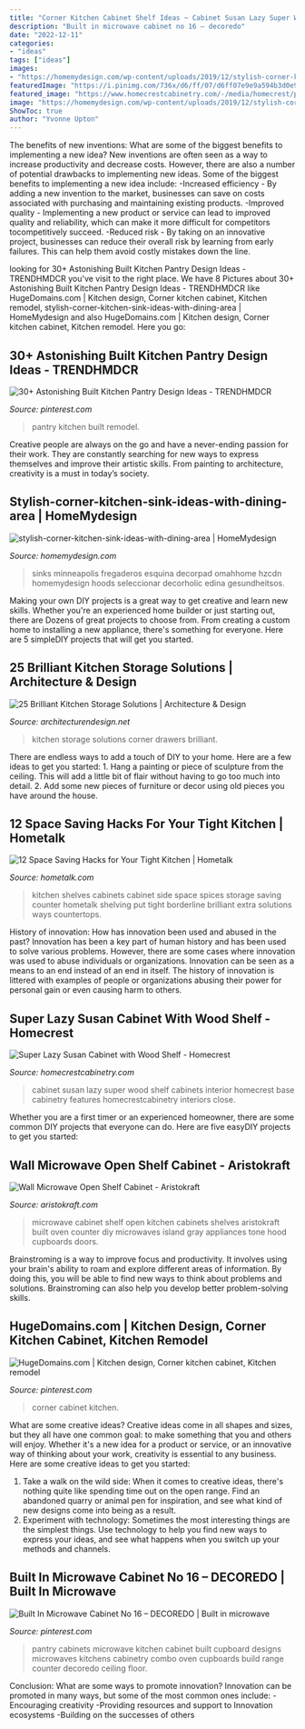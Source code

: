 ```yaml
---
title: "Corner Kitchen Cabinet Shelf Ideas ~ Cabinet Susan Lazy Super Wood Shelf Cabinets Interior Homecrest Base Cabinetry Features Homecrestcabinetry Interiors Close"
description: "Built in microwave cabinet no 16 – decoredo"
date: "2022-12-11"
categories:
- "ideas"
tags: ["ideas"]
images:
- "https://homemydesign.com/wp-content/uploads/2019/12/stylish-corner-kitchen-sink-ideas-with-dining-area.jpg"
featuredImage: "https://i.pinimg.com/736x/d6/ff/07/d6ff07e9e9a594b3d0e9b57184231b11.jpg"
featured_image: "https://www.homecrestcabinetry.com/-/media/homecrest/products/cabinet_interiors/hombasecrnsprsusanrhtns.jpg"
image: "https://homemydesign.com/wp-content/uploads/2019/12/stylish-corner-kitchen-sink-ideas-with-dining-area.jpg"
ShowToc: true
author: "Yvonne Upton"
---
```



The benefits of new inventions: What are some of the biggest benefits to implementing a new idea?
New inventions are often seen as a way to increase productivity and decrease costs. However, there are also a number of potential drawbacks to implementing new ideas. Some of the biggest benefits to implementing a new idea include: 
-Increased efficiency - By adding a new invention to the market, businesses can save on costs associated with purchasing and maintaining existing products. 
-Improved quality - Implementing a new product or service can lead to improved quality and reliability, which can make it more difficult for competitors tocompetitively succeed. 
-Reduced risk - By taking on an innovative project, businesses can reduce their overall risk by learning from early failures. This can help them avoid costly mistakes down the line.

	

		
looking for 30+ Astonishing Built Kitchen Pantry Design Ideas - TRENDHMDCR you've visit to the right place. We have 8 Pictures about 30+ Astonishing Built Kitchen Pantry Design Ideas - TRENDHMDCR like HugeDomains.com | Kitchen design, Corner kitchen cabinet, Kitchen remodel, stylish-corner-kitchen-sink-ideas-with-dining-area | HomeMydesign and also HugeDomains.com | Kitchen design, Corner kitchen cabinet, Kitchen remodel. Here you go:
		
    
## 30+ Astonishing Built Kitchen Pantry Design Ideas - TRENDHMDCR

<img loading=lazy src="https://i.pinimg.com/736x/23/3a/2d/233a2d0fba243e03a999d6cb471c1b8f.jpg" onerror="this.onerror=null;this.src='https://tse3.mm.bing.net/th?id=OIP.aEjXIHuWxjbiToBy3l-fAwHaJ3&amp;pid=15.1';" alt="30+ Astonishing Built Kitchen Pantry Design Ideas - TRENDHMDCR">

_Source: pinterest.com_

>pantry kitchen built remodel. 

	

Creative people are always on the go and have a never-ending passion for their work. They are constantly searching for new ways to express themselves and improve their artistic skills. From painting to architecture, creativity is a must in today’s society.

    
## Stylish-corner-kitchen-sink-ideas-with-dining-area | HomeMydesign

<img loading=lazy src="https://homemydesign.com/wp-content/uploads/2019/12/stylish-corner-kitchen-sink-ideas-with-dining-area.jpg" onerror="this.onerror=null;this.src='https://tse3.mm.bing.net/th?id=OIP.5yzSNFU_xpJlHmVbOMbKRQHaLC&amp;pid=15.1';" alt="stylish-corner-kitchen-sink-ideas-with-dining-area | HomeMydesign">

_Source: homemydesign.com_

>sinks minneapolis fregaderos esquina decorpad omahhome hzcdn homemydesign hoods seleccionar decorholic edina gesundheitsos. 

	

Making your own DIY projects is a great way to get creative and learn new skills. Whether you're an experienced home builder or just starting out, there are Dozens of great projects to choose from. From creating a custom home to installing a new appliance, there's something for everyone. Here are 5 simpleDIY projects that will get you started.

    
## 25 Brilliant Kitchen Storage Solutions | Architecture &amp; Design

<img loading=lazy src="https://cdn.architecturendesign.net/wp-content/uploads/2014/09/25-Mullet-Cabinetry-Kitchen-Corner-Drawers.jpg" onerror="this.onerror=null;this.src='https://tse4.mm.bing.net/th?id=OIP.748ptL36zV8QrA8u0XiEhAHaJ3&amp;pid=15.1';" alt="25 Brilliant Kitchen Storage Solutions | Architecture &amp; Design">

_Source: architecturendesign.net_

>kitchen storage solutions corner drawers brilliant. 

	

There are endless ways to add a touch of DIY to your home. Here are a few ideas to get you started: 1. Hang a painting or piece of sculpture from the ceiling. This will add a little bit of flair without having to go too much into detail. 2. Add some new pieces of furniture or decor using old pieces you have around the house.
    
## 12 Space Saving Hacks For Your Tight Kitchen | Hometalk

<img loading=lazy src="https://cdn-fastly.hometalk.com/media/2016/08/22/3513790/s-12-space-saving-solutions-for-your-tight-kitchen-kitchen-design-shelving-ideas.jpg?size=1600x1000&amp;nocrop=1" onerror="this.onerror=null;this.src='https://tse4.mm.bing.net/th?id=OIP.qVnFzjVr__V-VYEtnKo2XgHaJ4&amp;pid=15.1';" alt="12 Space Saving Hacks for Your Tight Kitchen | Hometalk">

_Source: hometalk.com_

>kitchen shelves cabinets cabinet side space spices storage saving counter hometalk shelving put tight borderline brilliant extra solutions ways countertops. 

	

History of innovation: How has innovation been used and abused in the past?
Innovation has been a key part of human history and has been used to solve various problems. However, there are some cases where innovation was used to abuse individuals or organizations. Innovation can be seen as a means to an end instead of an end in itself. The history of innovation is littered with examples of people or organizations abusing their power for personal gain or even causing harm to others.

    
## Super Lazy Susan Cabinet With Wood Shelf - Homecrest

<img loading=lazy src="https://www.homecrestcabinetry.com/-/media/homecrest/products/cabinet_interiors/hombasecrnsprsusanrhtns.jpg" onerror="this.onerror=null;this.src='https://tse4.mm.bing.net/th?id=OIP.pAJqH0uN6077pXEScKujTQHaLH&amp;pid=15.1';" alt="Super Lazy Susan Cabinet with Wood Shelf - Homecrest">

_Source: homecrestcabinetry.com_

>cabinet susan lazy super wood shelf cabinets interior homecrest base cabinetry features homecrestcabinetry interiors close. 

	

Whether you are a first timer or an experienced homeowner, there are some common DIY projects that everyone can do. Here are five easyDIY projects to get you started:

    
## Wall Microwave Open Shelf Cabinet - Aristokraft

<img loading=lazy src="https://www.aristokraft.com/-/media/aristokraft/products/cabinet_interiors/microwave_wall_open_shelf.jpg" onerror="this.onerror=null;this.src='https://tse3.mm.bing.net/th?id=OIP.3XReKhrWSRllh95bcj4slQHaLH&amp;pid=15.1';" alt="Wall Microwave Open Shelf Cabinet - Aristokraft">

_Source: aristokraft.com_

>microwave cabinet shelf open kitchen cabinets shelves aristokraft built oven counter diy microwaves island gray appliances tone hood cupboards doors. 

	

Brainstroming is a way to improve focus and productivity. It involves using your brain's ability to roam and explore different areas of information. By doing this, you will be able to find new ways to think about problems and solutions. Brainstroming can also help you develop better problem-solving skills.

    
## HugeDomains.com | Kitchen Design, Corner Kitchen Cabinet, Kitchen Remodel

<img loading=lazy src="https://i.pinimg.com/736x/d6/ff/07/d6ff07e9e9a594b3d0e9b57184231b11.jpg" onerror="this.onerror=null;this.src='https://tse2.mm.bing.net/th?id=OIP.NqQ-knSDa3LPSTMMyH-oLgHaLH&amp;pid=15.1';" alt="HugeDomains.com | Kitchen design, Corner kitchen cabinet, Kitchen remodel">

_Source: pinterest.com_

>corner cabinet kitchen. 

	

What are some creative ideas?
Creative ideas come in all shapes and sizes, but they all have one common goal: to make something that you and others will enjoy. Whether it's a new idea for a product or service, or an innovative way of thinking about your work, creativity is essential to any business. Here are some creative ideas to get you started: 
1. Take a walk on the wild side: When it comes to creative ideas, there's nothing quite like spending time out on the open range. Find an abandoned quarry or animal pen for inspiration, and see what kind of new designs come into being as a result. 
2. Experiment with technology: Sometimes the most interesting things are the simplest things. Use technology to help you find new ways to express your ideas, and see what happens when you switch up your methods and channels. 

    
## Built In Microwave Cabinet No 16 – DECOREDO | Built In Microwave

<img loading=lazy src="https://i.pinimg.com/736x/36/40/87/364087c58086e7cce1862c7e9f66b67f.jpg" onerror="this.onerror=null;this.src='https://tse1.mm.bing.net/th?id=OIP.m9Xd30r1xTyrgXwenpmYlgHaKh&amp;pid=15.1';" alt="Built In Microwave Cabinet No 16 – DECOREDO | Built in microwave">

_Source: pinterest.com_

>pantry cabinets microwave kitchen cabinet built cupboard designs microwaves kitchens cabinetry combo oven cupboards build range counter decoredo ceiling floor. 

	

Conclusion: What are some ways to promote innovation?
Innovation can be promoted in many ways, but some of the most common ones include: 
-Encouraging creativity 
-Providing resources and support to Innovation ecosystems 
-Building on the successes of others

